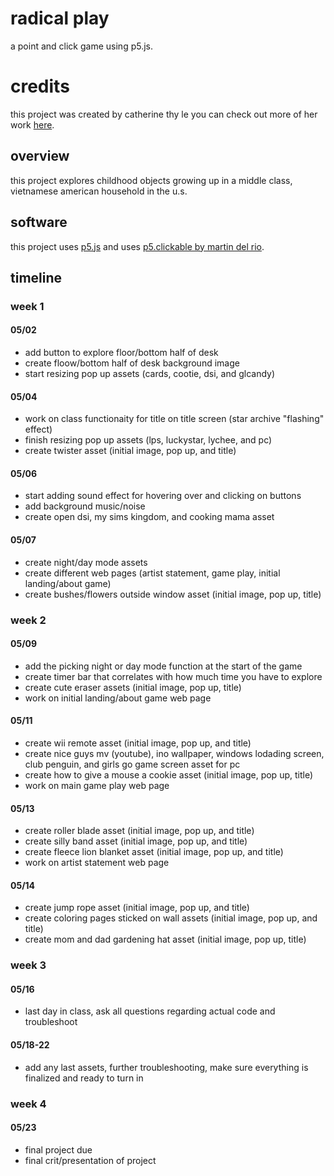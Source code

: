 # radical play
a point and click game using p5.js.

# credits
this project was created by catherine thy le you can check out more of her work [here](https://catisartist.com/).

## overview
this project explores childhood objects growing up in a middle class, vietnamese american household
in the u.s.

## software
this project uses [p5.js](https://p5.js.org/) and uses [p5.clickable by martin del rio](https://github.com/Lartu/p5.clickable).

## timeline
### week 1
#### 05/02 
- add button to explore floor/bottom half of desk
- create floow/bottom half of desk background image
- start resizing pop up assets (cards, cootie, dsi, and glcandy)
#### 05/04
- work on class functionaity for title on title screen (star archive "flashing" effect)
- finish resizing pop up assets (lps, luckystar, lychee, and pc)
- create twister asset (initial image, pop up, and title)
#### 05/06
- start adding sound effect for hovering over and clicking on buttons
- add background music/noise
- create open dsi, my sims kingdom, and cooking mama asset 
#### 05/07
- create night/day mode assets
- create different web pages (artist statement, game play, initial landing/about game)
- create bushes/flowers outside window asset (initial image, pop up, title)
### week 2
#### 05/09
- add the picking night or day mode function at the start of the game
- create timer bar that correlates with how much time you have to explore
- create cute eraser assets (initial image, pop up, title)
- work on initial landing/about game web page
#### 05/11
- create wii remote asset (initial image, pop up, and title)
- create nice guys mv (youtube), ino wallpaper, windows lodading screen, club penguin, and girls go game screen asset for pc
- create how to give a mouse a cookie asset (initial image, pop up, title)
- work on main game play web page
#### 05/13
- create roller blade asset (initial image, pop up, and title)
- create silly band asset (initial image, pop up, and title)
- create fleece lion blanket asset (initial image, pop up, and title)
- work on artist statement web page
#### 05/14
- create jump rope asset (initial image, pop up, and title)
- create coloring pages sticked on wall assets (initial image, pop up, and title)
- create mom and dad gardening hat asset (initial image, pop up, title)
### week 3
#### 05/16
- last day in class, ask all questions regarding actual code and troubleshoot
#### 05/18-22
- add any last assets, further troubleshooting, make sure everything is finalized and ready to turn in
### week 4
#### 05/23
- final project due
- final crit/presentation of project
